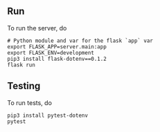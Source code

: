Run
--------------------
To run the server, do

	# Python module and var for the flask `app` var
	export FLASK_APP=server.main:app
	export FLASK_ENV=development
	pip3 install flask-dotenv==0.1.2
	flask run




Testing
--------------------
To run tests, do

	pip3 install pytest-dotenv
	pytest
